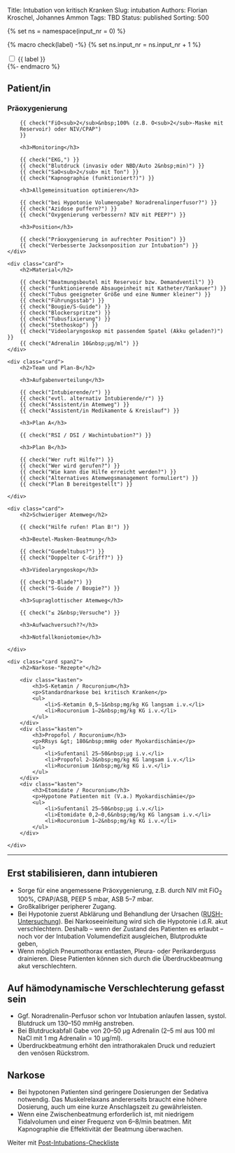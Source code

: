 Title: Intubation von kritisch Kranken
Slug: intubation
Authors: Florian Kroschel, Johannes Ammon
Tags: TBD
Status: published
Sorting: 500

{% set ns = namespace(input_nr = 0) %}

{% macro check(label) -%}
{% set ns.input_nr = ns.input_nr + 1 %}
<div>
    <input type="checkbox" id="input{{ ns.input_nr }}">
    <label for="input{{ ns.input_nr }}">{{ label }}</label>
</div>
{%- endmacro %}

<div class="cards">
    <div class="card">
        <h2>Patient/in</h2>
        <h3>Präoxygenierung</h3>

        {{ check("FiO<sub>2</sub>&nbsp;100% (z.B. O<sub>2</sub>-Maske mit
        Reservoir) oder NIV/CPAP")
        }}

        <h3>Monitoring</h3>

        {{ check("EKG,") }}
        {{ check("Blutdruck (invasiv oder NBD/Auto 2&nbsp;min)") }}
        {{ check("SaO<sub>2</sub> mit Ton") }}
        {{ check("Kapnographie (funktioniert?)") }}

        <h3>Allgemeinsituation optimieren</h3>

        {{ check("bei Hypotonie Volumengabe? Noradrenalinperfusor?") }}
        {{ check("Azidose puffern?") }}
        {{ check("Oxygenierung verbessern? NIV mit PEEP?") }}

        <h3>Position</h3>

        {{ check("Präoxygenierung in aufrechter Position") }}
        {{ check("Verbesserte Jacksonposition zur Intubation") }}
    </div>

    <div class="card">
        <h2>Material</h2>

        {{ check("Beatmungsbeutel mit Reservoir bzw. Demandventil") }}
        {{ check("funktionierende Absaugeinheit mit Katheter/Yankauer") }}
        {{ check("Tubus geeigneter Größe und eine Nummer kleiner") }}
        {{ check("Führungsstab") }}
        {{ check("Bougie/S-Guide") }}
        {{ check("Blockerspritze") }}
        {{ check("Tubusfixierung") }}
        {{ check("Stethoskop") }}
        {{ check("Videolaryngoskop mit passendem Spatel (Akku geladen?)") }}
        {{ check("Adrenalin 10&nbsp;µg/ml") }}
    </div>

    <div class="card">
        <h2>Team und Plan-B</h2>

        <h3>Aufgabenverteilung</h3>

        {{ check("Intubierende/r") }}
        {{ check("evtl. alternativ Intubierende/r") }}
        {{ check("Assistent/in Atemweg") }}
        {{ check("Assistent/in Medikamente & Kreislauf") }}

        <h3>Plan A</h3>

        {{ check("RSI / DSI / Wachintubation?") }}

        <h3>Plan B</h3>

        {{ check("Wer ruft Hilfe?") }}
        {{ check("Wer wird gerufen?") }}
        {{ check("Wie kann die Hilfe erreicht werden?") }}
        {{ check("Alternatives Atemwegsmanagement formuliert") }}
        {{ check("Plan B bereitgestellt") }}

    </div>

    <div class="card">
        <h2>Schwieriger Atemweg</h2>

        {{ check("Hilfe rufen! Plan B!") }}

        <h3>Beutel-Masken-Beatmung</h3>

        {{ check("Guedeltubus?") }}
        {{ check("Doppelter C-Griff?") }}

        <h3>Videolaryngoskop</h3>

        {{ check("D-Blade?") }}
        {{ check("S-Guide / Bougie?") }}

        <h3>Supraglottischer Atemweg</h3>

        {{ check("≤ 2&nbsp;Versuche") }}

        <h3>Aufwachversuch??</h3>

        <h3>Notfallkoniotomie</h3>

    </div>

    <div class="card span2">
        <h2>Narkose-"Rezepte"</h2>

        <div class="kasten">
            <h3>S-Ketamin / Rocuronium</h3>
            <p>Standardnarkose bei kritisch Kranken</p>
            <ul>
                <li>S-Ketamin 0,5–1&nbsp;mg/kg KG langsam i.v.</li>
                <li>Rocuronium 1–2&nbsp;mg/kg KG i.v.</li>
            </ul>
        </div>
        <div class="kasten">
            <h3>Propofol / Rocuronium</h3>
            <p>RRsys &gt; 180&nbsp;mmHg oder Myokardischämie</p>
            <ul>
                <li>Sufentanil 25–50&nbsp;µg i.v.</li>
                <li>Propofol 2–3&nbsp;mg/kg KG langsam i.v.</li>
                <li>Rocuronium 1&nbsp;mg/kg KG i.v.</li>
            </ul>
        </div>
        <div class="kasten">
            <h3>Etomidate / Rocuronium</h3>
            <p>Hypotone Patienten mit (V.a.) Myokardischämie</p>
            <ul>
                <li>Sufentanil 25–50&nbsp;µg i.v.</li>
                <li>Etomidate 0,2–0,6&nbsp;mg/kg KG langsam i.v.</li>
                <li>Rocuronium 1–2&nbsp;mg/kg KG i.v.</li>
            </ul>
        </div>

    </div>
</div>

---

## Erst stabilisieren, dann intubieren

- Sorge für eine angemessene Präoxygenierung, z.B. durch NIV mit FiO<sub>2</sub> 100%, CPAP/ASB, PEEP 5&nbsp;mbar, ASB 5–7&nbsp;mbar.
- Großkalibriger peripherer Zugang.
- Bei Hypotonie zuerst Abklärung und Behandlung der Ursachen ([RUSH-Untersuchung](Hypotonie.html#RUSH)). Bei Narkoseeinleitung wird sich die Hypotonie i.d.R. akut verschlechtern. Deshalb – wenn der Zustand des Patienten es erlaubt – noch vor der Intubation Volumendefizit ausgleichen, Blutprodukte geben,
- Wenn möglich Pneumothorax entlasten, Pleura- oder Perikarderguss drainieren. Diese Patienten können sich durch die Überdruckbeatmung akut verschlechtern.

## Auf hämodynamische Verschlechterung gefasst sein

- Ggf. Noradrenalin-Perfusor schon vor Intubation anlaufen lassen, systol. Blutdruck um 130–150&nbsp;mmHg anstreben.
- Bei Blutdruckabfall Gabe von 20–50&nbsp;µg Adrenalin (2–5&nbsp;ml aus 100&nbsp;ml NaCl mit 1&nbsp;mg Adrenalin = 10&nbsp;µg/ml).
- Überdruckbeatmung erhöht den intrathorakalen Druck und reduziert den venösen Rückstrom.

## Narkose

- Bei hypotonen Patienten sind geringere Dosierungen der Sedativa notwendig. Das Muskelrelaxans andererseits braucht eine höhere Dosierung, auch um eine kurze Anschlagszeit zu gewährleisten.
- Wenn eine Zwischenbeatmung erforderlich ist, mit niedrigem Tidalvolumen und einer Frequenz von 6–8/min beatmen. Mit Kapnographie die Effektivität der Beatmung überwachen.

Weiter mit [Post-Intubations-Checkliste](post-intubation.html)
